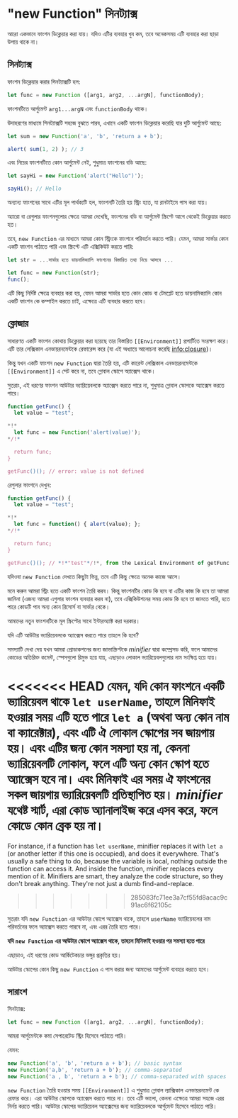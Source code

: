 
# "new Function" সিনট্যাক্স

আরো একভাবে ফাংশন ডিক্লেয়ার করা যায়। যদিও এটির ব্যবহার খুব কম, তবে অনেকসময় এটি ব্যবহার করা ছাড়া উপায় থাকে না।

## সিনট্যাক্স

ফাংশন ডিক্লেয়ার করার সিনট্যাক্সটি হল:

```js
let func = new Function ([arg1, arg2, ...argN], functionBody);
```

ফাংশনটিতে আর্গুমেন্ট `arg1...argN` এবং `functionBody` থাকে।

উদাহরণের মাধ্যমে সিনট্যাক্সটি সহজে বুঝতে পারব, এখানে একটি ফাংশন ডিক্লেয়ার করেছি যার দুটি আর্গুমেন্ট আছে:

```js run
let sum = new Function('a', 'b', 'return a + b');

alert( sum(1, 2) ); // 3
```

এবং নিচের ফাংশনটিতে কোন আর্গুমেন্ট নেই, শুধুমাত্র ফাংশনের বডি আছে:

```js run
let sayHi = new Function('alert("Hello")');

sayHi(); // Hello
```

অন্যান্য ফাংশনের সাথে এটির মূল পার্থক্যটি হল, ফাংশনটি তৈরি হয় স্ট্রিং হতে, যা রানটাইমে পাস করা যায়।

অ্যারো বা রেগুলার ফাংশনগুলোর ক্ষেত্রে আমরা দেখেছি, ফাংশনের বডি বা আর্গুমেন্ট স্ক্রিপ্টে আগে থেকেই ডিক্লেয়ার করতে হত।

তবে, `new Function` এর মাধ্যমে আমরা কোন স্ট্রিংকে ফাংশনে পরিবর্তন করতে পারি। যেমন, আমরা সার্ভার কোন একটি ফাংশন পাঠাতে পারি এবং স্ক্রিপ্টে এটি এক্সিকিউট করতে পারি:

```js
let str = ...সার্ভার হতে ডায়নামিক্যালি ফাংশনের বিস্তারিত তথ্য নিয়ে আসবে ...

let func = new Function(str);
func();
```

এটি কিছু নির্দিষ্ট ক্ষেত্রে ব্যবহার করা হয়, যেমন আমরা সার্ভার হতে কোন কোড বা টেমপ্লেট হতে ডায়নামিক্যালি কোন একটি ফাংশন কে কম্পাইল করতে চাই, এক্ষেত্রে এটি ব্যবহার করতে হবে।

## ক্লোজার

সাধারণত একটি ফাংশন কোথায় ডিক্লেয়ার করা হয়েছে তার বিস্তারিত `[[Environment]]` প্রপার্টিতে সংরক্ষণ করে। এটি তার লেক্সিকাল এনভায়রনমেন্টকে রেফারেন্স করে  (যা এই অধ্যায়ে আলোচনা করেছি <info:closure>)।

কিন্তু যখন একটি ফাংশন `new Function` দ্বারা তৈরি হয়, এটি কারেন্ট লেক্সিকাল এনভায়রনমেন্টকে `[[Environment]]` এ সেট করে না, তবে গ্লোবাল স্কোপে অ্যাক্সেস থাকে।

সুতরাং, এই ধরণের ফাংশন আউটার ভ্যারিয়েবলকে অ্যাক্সেস করতে পারে না, শুধুমাত্র গ্লোবাল স্কোপকে অ্যাক্সেস করতে পারে।

```js run
function getFunc() {
  let value = "test";

*!*
  let func = new Function('alert(value)');
*/!*

  return func;
}

getFunc()(); // error: value is not defined
```

রেগুলার ফাংশনে দেখুন:

```js run
function getFunc() {
  let value = "test";

*!*
  let func = function() { alert(value); };
*/!*

  return func;
}

getFunc()(); // *!*"test"*/!*, from the Lexical Environment of getFunc
```

যদিওবা `new Function` দেখতে কিছুটা ভিন্ন, তবে এটি কিছু ক্ষেত্রে অনেক কাজে আসে।

মনে করুন আমরা স্ট্রিং হতে একটি ফাংশন তৈরি করব। কিন্তু ফাংশনটির কোড কি হবে বা এটির কাজ কি হবে তা আমরা জানিনা (এজন্য আমরা এগুলার ফাংশন ব্যবহার করব না), তবে এক্সিকিউশনের সময় কোড কি হবে তা জানতে পারি, হতে পারে কোডটি পাব অন্য কোন রিসোর্স বা সার্ভার থেকে।

আমাদের নতুন ফাংশনটিকে মূল স্ক্রিপ্টের সাথে ইন্টারঅ্যাক্ট করা দরকার।

যদি এটি আউটার ভ্যারিয়েবলকে অ্যাক্সেস করতে পারে তাহলে কি হবে?

সমস্যাটি দেখা দেয় যখন আমরা প্রোডাকশনের জন্য জাভাস্ক্রিপ্টকে *minifier* দ্বারা কম্প্রেসড করি, ফলে আমাদের কোডের অতিরিক্ত কমেন্ট, স্পেসগুলো রিমুভ হয়ে যায়, এছাড়াও লোকাল ভ্যারিয়েবলগুলোর নাম সংক্ষিপ্ত হয়ে যায়।

<<<<<<< HEAD
যেমন, যদি কোন ফাংশনে একটি ভ্যারিয়েবল থাকে `let userName`, তাহলে মিনিফাই হওয়ার সময় এটি হতে পারে `let a` (অথবা অন্য কোন নাম বা ক্যারেক্টার), এবং এটি ঐ লোকাল স্কোপের সব জায়গায় হয়। এবং এটির জন্য কোন সমস্যা হয় না, কেননা ভ্যারিয়েবলটি লোকাল, ফলে এটি অন্য কোন স্কোপ হতে অ্যাক্সেস হবে না। এবং মিনিফাই এর সময় ঐ ফাংশনের সকল জায়গায় ভ্যারিয়েবলটি প্রতিস্থাপিত হয়। *minifier* যথেষ্ট স্মার্ট, এরা কোড অ্যানালাইজ করে এসব করে, ফলে কোডে কোন ব্রেক হয় না।
=======
For instance, if a function has `let userName`, minifier replaces it with `let a` (or another letter if this one is occupied), and does it everywhere. That's usually a safe thing to do, because the variable is local, nothing outside the function can access it. And inside the function, minifier replaces every mention of it. Minifiers are smart, they analyze the code structure, so they don't break anything. They're not just a dumb find-and-replace.
>>>>>>> 285083fc71ee3a7cf55fd8acac9c91ac6f62105c

সুতরাং যদি `new Function` এর আউটার স্কোপে অ্যাক্সেস থাকে, তাহলে `userName` ভ্যারিয়েবলের নাম পরিবর্তনের ফলে অ্যাক্সেস করতে পারবে না, এবং এরর তৈরি হতে পারে।

**যদি `new Function` এর আউটার স্কোপে অ্যাক্সেস থাকে, তাহলে মিনিফাই হওয়ার পর সমস্যা হতে পারে**

এছাড়াও, এই ধরণের কোড আর্কিটেকচার ভঙ্গুর প্রকৃতির হয়।

আউটার স্কোপের কোন কিছু `new Function` এ পাস করার জন্য আমাদের আর্গুমেন্ট ব্যবহার করতে হবে।

## সারাংশ

সিনট্যাক্স:

```js
let func = new Function ([arg1, arg2, ...argN], functionBody);
```

আমরা আর্গুমেন্টকে কমা সেপারেটেড স্ট্রিং হিসেবে পাঠাতে পারি।

যেমন:

```js
new Function('a', 'b', 'return a + b'); // basic syntax
new Function('a,b', 'return a + b'); // comma-separated
new Function('a , b', 'return a + b'); // comma-separated with spaces
```

`new Function` তৈরি হওয়ার সময় `[[Environment]]` এ শুধুমাত্র গ্লোবাল ল্যাক্সিকাল এনভায়রনমেন্ট কে রেফার করে। এরা আউটার স্কোপকে অ্যাক্সেস করতে পারে না। তবে এটি ভালো, কেননা এক্ষেত্রে আমরা সহজে এরর নির্নয় করতে পারি। আউটার স্কোপের ভ্যারিয়েবল অ্যাক্সেসের জন্য ভ্যারিয়েবলকে আর্গুমেন্ট হিসেবে পাঠাতে পারি।
